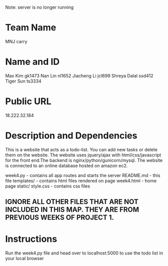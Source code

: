 Note: server is no longer running 
# Team Name
MNJ carry

# Name and ID
Max Kim 		gk1473
Nan Lin			nl1652
Jiacheng Li 	jcl699
Shreya Dalal	ssd412
Tiger Sun		ts3334
# Public URL
18.222.32.184
# Description and Dependencies
This is a website that acts as a todo-list. You can add new tasks or delete them on the website. The website uses jquery/ajax with html/css/javascript for the front end.The backend is nginx/python/gunicorn/mysql. The website is connected to an online database hosted on amazon ec2. 

week4.py 	- contains all app routes and starts the server
README.md 	- this file
templates/	- contains html files rendered on page
	week4.html 	- home page
static/ 
		style.css 	- contains css files

## IGNORE ALL OTHER FILES THAT ARE NOT INCLUDED IN THIS MAP. THEY ARE FROM PREVIOUS WEEKS OF PROJECT 1.
# Instructions

Run the week4.py file and head over to localhost:5000 to use the todo list in your local browser
